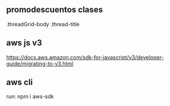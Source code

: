 ## promodescuentos clases

.threadGrid-body
.thread-title

## aws js v3

https://docs.aws.amazon.com/sdk-for-javascript/v3/developer-guide/migrating-to-v3.html

## aws cli

run:
npm i aws-sdk
